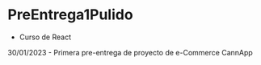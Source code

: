 # PreEntrega1Pulido

- Curso de React

30/01/2023 - Primera pre-entrega de proyecto de e-Commerce CannApp